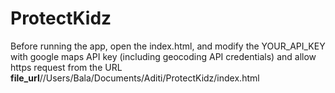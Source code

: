 # ProtectKidz
Before running the app, open the index.html, and modify the YOUR_API_KEY with google maps API key (including geocoding API credentials) and allow https request from the URL __file_url__//Users/Bala/Documents/Aditi/ProtectKidz/index.html
